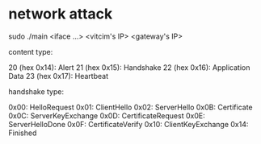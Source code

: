 # network attack
sudo ./main <iface ...> <vitcim's IP> <gateway's IP> 

content type:

20 (hex 0x14): Alert
21 (hex 0x15): Handshake
22 (hex 0x16): Application Data
23 (hex 0x17): Heartbeat

handshake type: 

0x00: HelloRequest
0x01: ClientHello
0x02: ServerHello
0x0B: Certificate
0x0C: ServerKeyExchange
0x0D: CertificateRequest
0x0E: ServerHelloDone
0x0F: CertificateVerify
0x10: ClientKeyExchange
0x14: Finished


